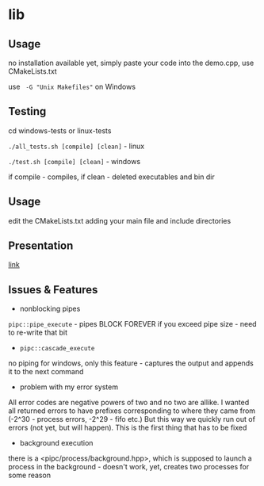# lib

## Usage
no installation available yet, simply paste your code into the demo.cpp, use CMakeLists.txt

use ``` -G "Unix Makefiles"``` on Windows

## Testing

cd windows-tests or linux-tests

```./all_tests.sh [compile] [clean]``` - linux

```./test.sh [compile] [clean]``` - windows

if compile - compiles, if clean - deleted executables and bin dir


## Usage

edit the CMakeLists.txt adding your main file and include directories

## Presentation
[link](https://docs.google.com/presentation/d/1WqENRvvxLhshr_XD4suWVhSl_fW7-LFJCP1Yb7i2hhM/edit?usp=sharing)

## Issues & Features

- nonblocking pipes

```pipc::pipe_execute``` - pipes BLOCK FOREVER if you exceed pipe size - need to re-write that bit

- ```pipc::cascade_execute```

no piping for windows, only this feature - captures the output and appends it to the next command

- problem with my error system

All error codes are negative powers of two and no two are allike. I wanted all returned errors to have prefixes corresponding to where they came from (-2^30 - process errors, -2^29 - fifo etc.) But this way we quickly run out of errors (not yet, but will happen). This is the first thing that has to be fixed

- background execution

there is a <pipc/process/background.hpp>, which is supposed to launch a process in the background - doesn't work, yet, creates two processes for some reason

